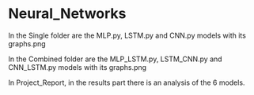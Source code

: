 # Neural_Networks
In the Single folder are the MLP.py, LSTM.py and CNN.py models with its graphs.png


In the Combined folder are the MLP_LSTM.py, LSTM_CNN.py and CNN_LSTM.py models with its graphs.png


In Project_Report, in the results part there is an analysis of the 6 models.
